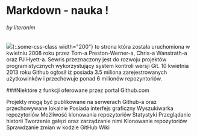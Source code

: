 # Markdown - nauka !
###### by literonim

![](http://upload.wikimedia.org/wikipedia/commons/2/29/GitHub_logo_2013.svg){:.some-css-class width="200"} to strona która została uruchomiona w kwietniu 2008 roku przez Tom-a Preston-Werner-a, Chris-a Wanstrath-a oraz PJ Hyett-a. Sewris przeznaczony jest do rozwoju projektów programistycznych wykorzystujący system kontroli wersji Git.
10 kwietnia 2013 roku Github ogłosił iż posiada 3.5 miliona zarejestrowanych użytkowinków i przechowuje ponad 6 milionów repozyntoriów.

###Niektóre z funkcji oferowane przez portal Github.com

Projekty mogą być publikowane na serwerach Github-a oraz przechowywane lokalnie
Posiada interfejs graficzny
Wyszukiwarka repozytoriów
Możliwość klonowania repozytoriów
Statystyki
Przeglądanie historii
Tworzenie gałęzi oraz zarządzanie nimi
Klonowanie repozytoriów
Sprawdzanie zmian w kodzie
GitHub Wiki
